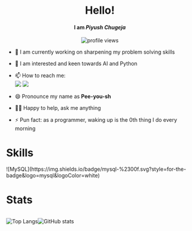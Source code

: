 <h1 align="center"> Hello! </h1>

<h4 align="center">I am <i>Piyush Chugeja</i></h4>
<p align="center"> <img src="https://komarev.com/ghpvc/?username=piyushchugeja&label=Profile%20views&color=0e75b6&style=flat" alt="profile views" /> </p>

- 🔭 I am currently working on sharpening my problem solving skills
- 🌱 I am interested and keen towards AI and Python
- 📫 How to reach me: <br>
  <a href="mailto:piyushchugeja@gmail.com"><img src="https://img.shields.io/badge/Gmail-D14836?style=for-the-badge&logo=gmail&logoColor=white" /></a>  <a href="https://www.linkedin.com/in/piyush-chugeja/"> <img src="https://img.shields.io/badge/LinkedIn-0077B5?style=for-the-badge&logo=linkedin&logoColor=white" /></a>
 
- 😄 Pronounce my name as <b>Pee-you-sh</b> 
- ✌🏻 Happy to help, ask me anything
- ⚡ Pun fact: as a programmer, waking up is the 0th thing I do every morning
 
<h1> Skills </h1>
![MySQL](https://img.shields.io/badge/mysql-%2300f.svg?style=for-the-badge&logo=mysql&logoColor=white)

 <h1> Stats </h1>
 
 <div align="left" style="float: left;">
 
![Top Langs](https://github-readme-stats.vercel.app/api/top-langs/?username=piyushchugeja&theme=nightowl&layout=compact)
 
 </div>
 
 <div align="left" style="float: left;">
 
![GitHub stats](https://github-readme-stats.vercel.app/api?username=piyushchugeja&show_icons=true&theme=nightowl)
 
 </div>
